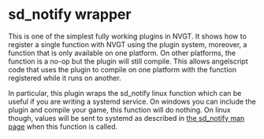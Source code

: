 # sd_notify wrapper
This is one of the simplest fully working plugins in NVGT. It shows how to register a single function with NVGT using the plugin system, moreover, a function that is only available on one platform. On other platforms, the function is a no-op but the plugin will still compile. This allows angelscript code that uses the plugin to compile on one platform with the function registered while it runs on another.

In particular, this plugin wraps the sd_notify linux function which can be useful if you are writing a systemd service. On windows you can include the plugin and compile your game, this function will do nothing. On linux though, values will be sent to systemd as described in [the sd_notify man page](https://man7.org/linux/man-pages/man3/sd_notify.3.html) when this function is called.
